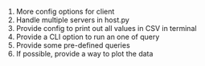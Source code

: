 1. More config options for client
2. Handle multiple servers in host.py
3. Provide config to print out all values in CSV in terminal
4. Provide a CLI option to run an one of query
5. Provide some pre-defined queries
6. If possible, provide a way to plot the data

